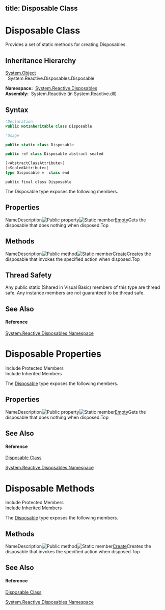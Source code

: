 title: Disposable Class
---
# Disposable Class

Provides a set of static methods for creating Disposables.

## Inheritance Hierarchy

[System.Object](https://msdn.microsoft.com/en-us/library/e5kfa45b)  
  System.Reactive.Disposables.Disposable

**Namespace:**  [System.Reactive.Disposables](System.Reactive.Disposables\System.Reactive.Disposables.md)  
**Assembly:**  System.Reactive (in System.Reactive.dll)

## Syntax

```vb
'Declaration
Public NotInheritable Class Disposable
```

```vb
'Usage
```

```csharp
public static class Disposable
```

```c++
public ref class Disposable abstract sealed
```

```fsharp
[<AbstractClassAttribute>]
[<SealedAttribute>]
type Disposable =  class end
```

```jscript
public final class Disposable
```

The Disposable type exposes the following members.

## Properties

NameDescription![Public property](https://reactiveui.net/assets/img/Hh211972.pubproperty(en-us,VS.103).gif "Public property")![Static member](https://reactiveui.net/assets/img/Hh244319.static(en-us,VS.103).gif "Static member")[Empty](Empty\Disposable.Empty.md)Gets the disposable that does nothing when disposed.Top

## Methods

NameDescription![Public method](https://reactiveui.net/assets/img/Hh303103.pubmethod(en-us,VS.103).gif "Public method")![Static member](https://reactiveui.net/assets/img/Hh244319.static(en-us,VS.103).gif "Static member")[Create](https://msdn.microsoft.com/en-us/library/m:system.reactive.disposables.disposable.create(system.action)(v=VS.103))Creates the disposable that invokes the specified action when disposed.Top

## Thread Safety

Any public static (Shared in Visual Basic) members of this type are thread safe. Any instance members are not guaranteed to be thread safe.

## See Also

#### Reference

[System.Reactive.Disposables Namespace](System.Reactive.Disposables\System.Reactive.Disposables.md)









# Disposable Properties

Include Protected Members  
Include Inherited Members

The [Disposable](Disposable\Disposable.md) type exposes the following members.

## Properties

NameDescription![Public property](https://reactiveui.net/assets/img/Hh211972.pubproperty(en-us,VS.103).gif "Public property")![Static member](https://reactiveui.net/assets/img/Hh244319.static(en-us,VS.103).gif "Static member")[Empty](Empty\Disposable.Empty.md)Gets the disposable that does nothing when disposed.Top

## See Also

#### Reference

[Disposable Class](Disposable\Disposable.md)

[System.Reactive.Disposables Namespace](System.Reactive.Disposables\System.Reactive.Disposables.md)





# Disposable Methods

Include Protected Members  
Include Inherited Members

The [Disposable](Disposable\Disposable.md) type exposes the following members.

## Methods

NameDescription![Public method](https://reactiveui.net/assets/img/Hh303103.pubmethod(en-us,VS.103).gif "Public method")![Static member](https://reactiveui.net/assets/img/Hh244319.static(en-us,VS.103).gif "Static member")[Create](https://msdn.microsoft.com/en-us/library/m:system.reactive.disposables.disposable.create(system.action)(v=VS.103))Creates the disposable that invokes the specified action when disposed.Top

## See Also

#### Reference

[Disposable Class](Disposable\Disposable.md)

[System.Reactive.Disposables Namespace](System.Reactive.Disposables\System.Reactive.Disposables.md)




